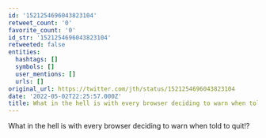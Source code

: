 ```yaml
---
id: '1521254696043823104'
retweet_count: '0'
favorite_count: '0'
id_str: '1521254696043823104'
retweeted: false
entities:
  hashtags: []
  symbols: []
  user_mentions: []
  urls: []
original_url: https://twitter.com/jth/status/1521254696043823104
date: '2022-05-02T22:25:57.000Z'
title: What in the hell is with every browser deciding to warn when told to quit!?
---
```


What in the hell is with every browser deciding to warn when told to quit!?